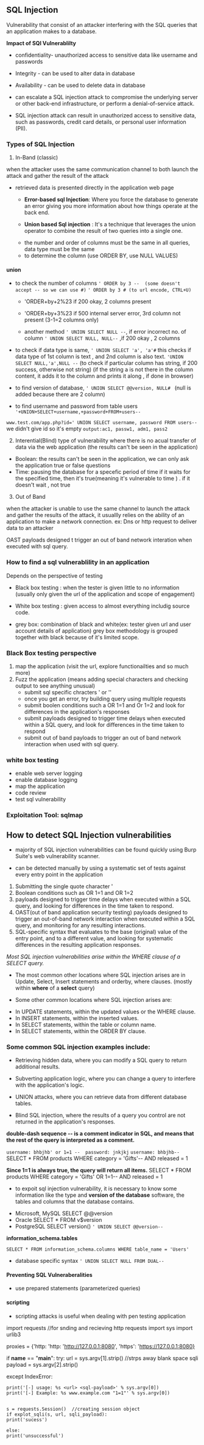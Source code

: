 
## SQL Injection

Vulnerability that consist of an attacker interfering with the SQL queries that an application makes to a database.

__Impact of SQl Vulnerablilty__
* confidentiality- unauthorized access to sensitive data like username and passwords
* Integrity - can be used to alter data in database
* Availability - can be used to delete data in database



* can escalate a SQL injection attack to compromise the underlying server or other back-end infrastructure, or perform a denial-of-service attack.
*  SQL injection attack can result in unauthorized access to sensitive data, such as passwords, credit card details, or personal user information (PII). 

### Types of SQL Injection

1. In-Band (classic)

when the attacker uses the same communication channel to both launch the attack and gather the result of the attack
- retrieved data is presented directly in the application web page

    * __Error-based sql Injection__: Where you force the database to generate an error giving you more information about how things operate at the back end.

    * __Union based Sql injection__ : It's a technique that leverages the union operator to combine the result of two queries into a single one.

    - the number and order of columns must be the same in all queries, data type must be the same
    - to determine the column (use ORDER BY, use NULL VALUES)
#### union
- to check the number of columns
    `' ORDER by 3 --  (some doesn't accept -- so we can use #)`
    `' ORDER by 3 # (to url encode, CTRL+U)`
    - 'ORDER+by+2%23 if 200 okay, 2 columns present
    - 'ORDER+by+3%23 if 500 internal server error, 3rd column not present (3-1=2 columns only)

    - another method
       `' UNION SELECT NULL --`, if error incorrect no. of column
        `' UNION SELECT NULL, NULL--` ,if 200 okay , 2 columns

- to check if data type is same, `' UNION SELECT 'a', 'a'#`
    this checks if data type of 1st column is text , and 2nd column is also text.
    `'UNION SELECT NULL,'a',NULL --` (to check if particular column has string, if 200 success, otherwise not string) (if the string a is not there in the column content, it adds it to the column and prints it along , if done in browser)

- to find version of database,
`' UNION SELECT @@version, NULL# `  (null is added because there are 2 column)


- to find username and password from table users
`'+UNION+SELECT+username,+password+FROM+users--`

`www.test.com/app.php?id=' UNION SELECT username, password FROM users--`
    we didn't give id so it's empty
    `output:ac1, passw1, adm1, pass2`

2. Interential(Blind) 
type of vulnerability where there is no acual transfer of data via the web application (the results can't be seen in the application)
* Boolean:  the results can't be seen in the application, we can only ask the application true or false questions
* Time: pausing the database for a specefic period of time if it waits for the specified time, then it's true(meaning it's vulnerable to time ) . if it doesn't  wait , not true 

3. Out of Band

when the attacker is unable to use the same channel to launch the attack and gather the results of the attack, it usuallly relies on the ability of an application to make a network connection.
ex: Dns or http request to deliver data to an attacker


OAST payloads designed t trigger an out of band network interation when executed with sql query.


### How to find a sql vulnerablility in an application

Depends on the perspective of testing
* Black box testing : when the tester is given little to no information (usually only given the url of the application and scope of engagement)

* White box testing  : given access to almost everything includig source code.

* grey box: combination of black and white(ex: tester given url and user account details of application) grey box methodology is grouped together with black because of it's limited scope.

### Black Box testing perspective
1. map the application (visit the url, explore functionailties and so much more)
2. Fuzz the application (means adding special characters and checking output to see anything unusual)
    * submit sql specific chracters '    or    ''
    * once you get an error, try building query using multiple requests 
    * submit boolen conditions such a OR 1=1 and Or 1=2 and look for differences in the application's responses 
    * submit payloads designed to trigger time delays when executed within a SQL query, and look for differences in the time taken to respond
    * submit out of band payloads to trigger an out of band network interaction when used with sql query.


### white box testing

* enable web server logging
* enable database logging
* map the application
* code review 
* test sql vulnerability 


### Exploitation Tool: sqlmap


 ## How to detect SQL Injection vulnerabilities
+ majority of SQL injection vulnerabilities can be found quickly using Burp Suite's web vulnerability scanner.
-  can be detected manually by using a systematic set of tests against every entry point in the application
1. Submitting the single quote character '
2. Boolean conditions such as OR 1=1 and OR 1=2
3. payloads designed to trigger time delays when executed within a SQL query, and looking for differences in the time taken to respond.
4. OAST(out of band application security testing) payloads designed to trigger an out-of-band network interaction when executed within a SQL query, and monitoring for any resulting interactions.
5. SQL-specific syntax that evaluates to the base (original) value of the entry point, and to a different value, and looking for systematic differences in the resulting application responses.



*Most SQL injection vulnerabilities arise within the WHERE clause of a SELECT query.*

+ The most common other locations where SQL injection arises are in Update,  Select, Insert statements and orderby, where clauses.  (mostly within __where__ of a __select__ query)

+ Some other common locations where SQL injection arises are:

- In UPDATE statements, within the updated values or the WHERE clause.
- In INSERT statements, within the inserted values.
- In SELECT statements, within the table or column name.
- In SELECT statements, within the ORDER BY clause.

### Some common SQL injection examples include:

+ Retrieving hidden data, where you can modify a SQL query to return additional results.
- Subverting application logic, where you can change a query to interfere with the application's logic.
+ UNION attacks, where you can retrieve data from different database tables.
- Blind SQL injection, where the results of a query you control are not returned in the application's responses.

__double-dash sequence -- is a comment indicator in SQL, and means that the rest of the query is interpreted as a comment.__

`username: bhbjhb' or 1=1 --  password: jnkjkj`
`username: bhbjhb--`
SELECT * FROM products WHERE category = 'Gifts'-- AND released = 1

__Since 1=1 is always true, the query will return all items.__
SELECT * FROM products WHERE category = 'Gifts' OR 1=1-- AND released = 1

* to expoit sql injection vulnerability, it is necessary to know some information like the type and __version of the database__ software, the tables and columns that the database contains. 

- Microsoft, MySQL	SELECT @@version
- Oracle	SELECT * FROM v$version
- PostgreSQL	SELECT version()
`' UNION SELECT @@version--`

__information_schema.tables__

`SELECT * FROM information_schema.columns WHERE table_name = 'Users'`









- database specific syntax
`' UNION SELECT NULL FROM DUAL--`






#### Preventing SQL Vulneraberalities
* use prepared statements (parameterized queries)

#### scripting
* scripting attacks is useful when dealing with pen testing application


import requests  //for snding and recieving http requests
import sys
import urlib3

proxies = {'http: 'http: 'http://127.0.0.1:8080', 'https': 'https://127.0.0.1:8080}


if __name__ == "__main__":
try:
     url = sys.argv[1].strip()    //strps away blank space
     sqli payload = sys.argv[2].strip()
     

except IndexError:

    print('[-] usage: %s <url> <sql-payload>' % sys.argv[0])
    print('[-] Example: %s www.example.com "1=1"' % sys.argv[0])


    s = requests.Session()  //creating session object
    if explot_sqli(s, url, sqli_payload):
    print('sucess')

    else:
    print('unsuccessful')